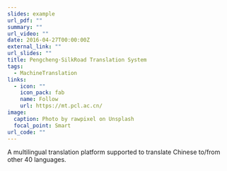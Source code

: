 ```yaml
---
slides: example
url_pdf: ""
summary: ""
url_video: ""
date: 2016-04-27T00:00:00Z
external_link: ""
url_slides: ""
title: Pengcheng·SilkRoad Translation System
tags:
  - MachineTranslation
links:
  - icon: ""
    icon_pack: fab
    name: Follow
    url: https://mt.pcl.ac.cn/
image:
  caption: Photo by rawpixel on Unsplash
  focal_point: Smart
url_code: ""
---
```

A﻿ multilingual translation platform supported to translate Chinese to/from other 40 languages.